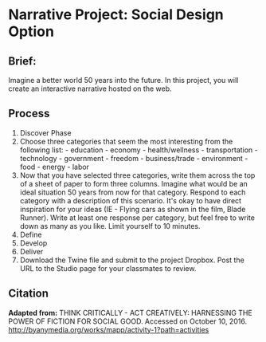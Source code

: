 # Narrative Project: Social Design Option

## Brief:

Imagine a better world 50 years into the future. In this project, you will create an interactive narrative hosted on the web.

## Process

1. Discover Phase
  1. Choose three categories that seem the most interesting from the following list:
    - education
    - economy
    - health/wellness
    - transportation
    - technology
    - government
    - freedom
    - business/trade
    - environment
    - food
    - energy
    - labor
  2. Now that you have selected three categories, write them across the top of a sheet of paper to form three columns. Imagine what would be an ideal situation 50 years from now for that category. Respond to each category with a description of this scenario. It's okay to have direct inspiration for your ideas (IE - Flying cars as shown in the film, Blade Runner). Write at least one response per category, but feel free to write down as many as you like. Limit yourself to 10 minutes.
2. Define
3. Develop
4. Deliver
  1. Download the Twine file and submit to the project Dropbox. Post the URL to the Studio page for your classmates to review.

## Citation
**Adapted from:** THINK CRITICALLY - ACT CREATIVELY: HARNESSING THE POWER OF FICTION FOR SOCIAL GOOD. Accessed on October 10, 2016. http://byanymedia.org/works/mapp/activity-1?path=activities
